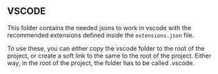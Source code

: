 ## VSCODE

This folder contains the needed jsons to work in vscode with the recommended extensions defined inside the `extensions.json` file.

To use these, you can either copy the vscode folder to the root of the project, or create a soft link to the same to the root of the project. Either way, in the root of the project, the folder has to be called .vscode.
